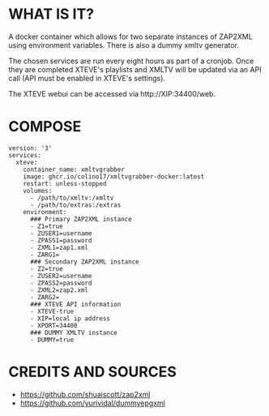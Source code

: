# WHAT IS IT?

A docker container which allows for two separate instances of ZAP2XML using environment variables. There is also a dummy xmltv generator.

The chosen services are run every eight hours as part of a cronjob. Once they are completed XTEVE's playlists and XMLTV will be updated via an API call (API must be enabled in XTEVE's settings).

The XTEVE webui can be accessed via http://XIP:34400/web.

# COMPOSE

```
version: '3'
services:
  xteve:
    container_name: xmltvgrabber
    image: ghcr.io/colino17/xmltvgrabber-docker:latest
    restart: unless-stopped
    volumes:
      - /path/to/xmltv:/xmltv
      - /path/to/extras:/extras
    environment:
      ### Primary ZAP2XML instance
      - Z1=true
      - ZUSER1=username
      - ZPASS1=password
      - ZXML1=zap1.xml
      - ZARG1=
      ### Secondary ZAP2XML instance
      - Z2=true
      - ZUSER2=username
      - ZPASS2=password
      - ZXML2=zap2.xml
      - ZARG2=
      ### XTEVE API information
      - XTEVE-true
      - XIP=local ip address
      - XPORT=34400
      ### DUMMY XMLTV instance
      - DUMMY=true
```

# CREDITS AND SOURCES
- https://github.com/shuaiscott/zap2xml
- https://github.com/yurividal/dummyepgxml
